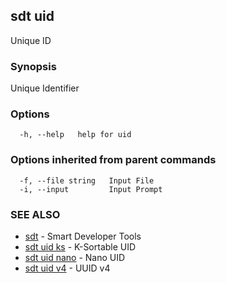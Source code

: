 ## sdt uid

Unique ID

### Synopsis

Unique Identifier

### Options

```
  -h, --help   help for uid
```

### Options inherited from parent commands

```
  -f, --file string   Input File
  -i, --input         Input Prompt
```

### SEE ALSO

* [sdt](sdt.md)	 - Smart Developer Tools
* [sdt uid ks](sdt_uid_ks.md)	 - K-Sortable UID
* [sdt uid nano](sdt_uid_nano.md)	 - Nano UID
* [sdt uid v4](sdt_uid_v4.md)	 - UUID v4

